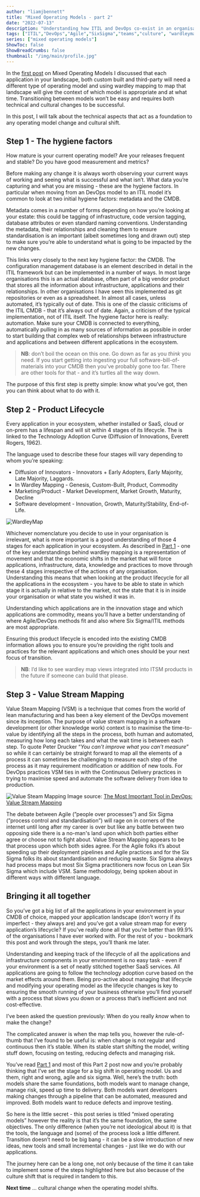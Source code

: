 ```yaml
---
author: "liamjbennett"
title: "Mixed Operating Models - part 2"
date: "2022-07-13"
description: "Understanding how ITIL and DevOps co-exist in an organisations landscape - some practical steps"
tags: ["ITIL","DevOps","Agile","SixSigma","teams","culture", "wardleymapping"]
series: ["mixed operating models"]
ShowToc: false
ShowBreadCrumbs: false
thumbnail: "/img/main/profile.jpg"
---
```


In the [first post](https://liamjbennett.me/posts/2022-03-28-operating-models-1/) on Mixed Operating Models I discussed that each application in your landscape, both custom built and third-party will need a different type of operating model and using wardley mapping to map that landscape will give the context of which model is appropriate and at what time. Transitioning between models won’t be easy and requires both technical and cultural changes to be successful.

In this post, I will talk about the technical aspects that act as a foundation to any operating model change and cultural shift.

## Step 1 - The hygiene factors

How mature is your current operating model? Are your releases frequent and stable? Do you have good measurement and metrics? 

Before making any change it is always worth observing your current ways of working and seeing what is successful and what isn’t. What data you’re capturing and what you are missing - these are the hygiene factors. In particular when moving from an DevOps model to an ITIL model it’s common to look at two initial hygiene factors: metadata and the CMDB. 

Metadata comes in a number of forms depending on how you’re looking at your estate: this could be tagging of infrastructure, code version tagging, database attributes or even standard naming conventions. Understanding the metadata, their relationships and cleaning them to ensure standardisation is an important (albeit sometimes long and drawn out) step to make sure you’re able to understand what is going to be impacted by the new changes.

This links very closely to the next key hygiene factor: the CMDB. The configuration management database is an element described in detail in the ITIL framework but can be implemented in a number of ways. In most large organisations this is an actual database, often part of a big vendor product that stores all the information about infrastructure, applications and their relationships. In other organisations I have seen this implemented as git repositories or even as a spreadsheet. In almost all cases, unless automated, it’s typically out of date. This is one of the classic criticisms of the ITIL CMDB - that it’s always out of date. Again, a criticism of the typical implementation, not of ITIL itself. The hygiene factor here is really: automation. Make sure your CMDB is connected to everything, automatically pulling in as many sources of information as possible in order to start building that complex web of relationships between infrastructure and applications and between different applications in the ecosystem. 

> **NB**: don’t boil the ocean on this one. Go down as far as you *think* you need. If you start getting into ingesting your full software-bill-of-materials into your CMDB then you’ve probably gone too far. There are other tools for that - and it’s turtles all the way down.

The purpose of this first step is pretty simple: know what you’ve got, then you can think about what to do with it.

## Step 2 - Product Lifecycle

Every application in your ecosystem, whether installed or SaaS, cloud or on-prem has a lifespan and will sit within 4 stages of its lifecycle. The is linked to the Technology Adoption Curve (Diffusion of Innovations, Everett Rogers, 1962).

The language used to describe these four stages will vary depending to whom you’re speaking:

- Diffusion of Innovators - Innovators + Early Adopters, Early Majority, Late Majority, Laggards.
- In Wardley Mapping - Genesis, Custom-Built, Product, Commodity
- Marketing/Product - Market Development, Market Growth, Maturity, Decline
- Software development - Innovation, Growth, Maturity/Stability, End-of-Life.

![WardleyMap](/img/2022/wardleymap-1.jpeg)

Whichever nomenclature you decide to use in your organisation is irrelevant, what is more important is a good understanding of those 4 stages for each application in your ecosystem. As described in [Part 1](https://liamjbennett.me/posts/2022-03-28-operating-models-1/) - one of the key understandings behind wardley mapping is a representation of movement and that the economic shifts in the market that will force applications, infrastructure, data, knowledge and practices to move through these 4 stages irrespective of the actions of any organisation. Understanding this means that when looking at the product lifecycle for all the applications in the ecosystem - you have to be able to state in which stage it is actually in relative to the market, not the state that it is in inside your organisation or what state you wished it was in.

Understanding which applications are in the innovation stage and which applications are commodity, means you’ll have a better understanding of where Agile/DevOps methods fit and also where Six Sigma/ITIL methods are most appropriate.

Ensuring this product lifecycle is encoded into the existing CMDB information allows you to ensure you’re providing the right tools and practices for the relevant applications and which ones should be your next focus of transition.

> **NB**: I’d like to see wardley map views integrated into ITSM products in the future if someone can build that please.

## Step 3 - Value Stream Mapping

Value Steam Mapping (VSM) is a technique that comes from the world of lean manufacturing and has been a key element of the DevOps movement since its inception. The purpose of value stream mapping in a software development (or other knowledge work) context is to maximise the time-to-value by identifying all the steps in the process, both human and automated, measuring how long each takes and what the wait time is between each step. To quote Peter Drucker “*You can’t improve what you can’t measure*” so while it can certainly be straight forward to map all the elements of a process it can sometimes be challenging to measure each step of the process as it may requirement modification or addition of new tools. For DevOps practices VSM ties in with the Continuous Delivery practices in trying to maximise speed and automate the software delivery from idea to production.

![Value Steam Mapping](/img/2022/value-stream-mapping.png)
Image source: [The Most Important Tool in DevOps: Value Stream Mapping](https://sdtimes.com/devops/the-most-important-tool-in-devops-value-stream-mapping/)

The debate between Agile (”people over processes”) and Six Sigma (”process control and standardisation”) will rage on in corners of the internet until long after my career is over but like any battle between two opposing side there is a no-man's land upon which both parties either agree or choose not to fight about. Value Stream Mapping appears to be that process upon which both sides agree. For the Agile folks it’s about speeding up their deployment pipelines and Agile practices and for the Six Sigma folks its about standardisation and reducing waste. Six Sigma always had process maps but most Six Sigma practitioners now focus on Lean Six Sigma which include VSM. Same methodology, being spoken about in different ways with different language.

## Bringing it all together

So you’ve got a big list of all the applications in your environment in your CMDB of choice, mapped your application landscape (don’t worry if its imperfect - they always are) and you’ve got a value stream map for every application’s lifecycle? If you’ve really done all that you’re better than 99.9% of the organisations I have ever worked with. For the rest of you - bookmark this post and work through the steps, you’ll thank me later.

Understanding and keeping track of the lifecycle of all the applications and infrastructure components in your environment is no easy task - even if your environment is a set of neatly stitched together SaaS services. All applications are going to follow the technology adoption curve based on the market effects around them. Being pro-active about managing that lifecycle and modifying your operating model as the lifecycle changes is key to ensuring the smooth running of your business otherwise you’ll find yourself with a process that slows you down or a process that’s inefficient and not cost-effective.

I’ve been asked the question previously: When do you really *know* when to make the change? 

The complicated answer is when the map tells you, however the rule-of-thumb that I’ve found to be useful is: when change is not regular and continuous then it’s stable. When its stable start shifting the model, writing stuff down, focusing on testing, reducing defects and managing risk.

You’ve read [Part 1](https://liamjbennett.me/posts/2022-03-28-operating-models-1/) and most of this Part 2 post now and you’re probably thinking that I’ve set the stage for a big shift in operating model. Us and them, right and wrong, agile and six sigma. Well, here’s the truth: both models share the same foundations, both models want to manage change, manage risk, speed up time to delivery. Both models want developers making changes through a pipeline that can be automated, measured and improved. Both models want to reduce defects and improve testing. 

So here is the little secret - this post series is titled “mixed operating models” however the reality is that it’s the same foundation, the same objectives. The only difference (when you’re not ideological about it) is that the tools, the language and (some) of the process look a little different. Transition doesn’t need to be big bang - it can be a slow introduction of new ideas, new tools and small incremental changes - just like we do with our applications.

The journey here can be a long one, not only because of the time it can take to implement some of the steps highlighted here but also because of the culture shift that is required in tandem to this.

**Next time** … cultural change when the operating model shifts.

